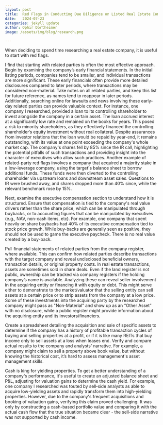 ```yaml
---
layout: post
title:  Red Flags in Conducting Due Diligence on Listed Real Estate Companies
date:   2024-07-23
categories: jekyll update
author: Ophir Dortheimer
image: /assets/img/blog/research.png

---
```


When deciding to spend time researching a real estate company, it is useful to start with red flags. 

I find that starting with related parties is often the most effective approach. Begin by examining the company’s early financial statements. In the initial listing periods, companies tend to be smaller, and individual transactions are more significant. These early financials often provide more detailed disclosures compared to later periods, where transactions may be considered non-material. Take notes on all related parties, and keep this list for future reference, as names tend to reappear in later periods. Additionally, searching online for lawsuits and news involving these early-day related parties can provide valuable context. For instance, one company I researched, provided a loan to its controlling shareholder to invest alongside the company in a certain asset. The loan accrued interest at a significantly low rate and remained on the books for years. This posed a risk to minority shareholders, as they effectively financed the controlling shareholder’s equity investment without real collateral. Despite assurances from investor relations that the loan would be repaid by year-end, it remains outstanding, with its value at one point exceeding the company's whole market cap. The company's shares fell by 85% since the IR call, highlighting the potential pitfalls of such transactions and providing insight into the character of executives who allow such practices. Another example of related-party red flags involves a company that acquired a majority stake in a low-leverage company, using the target's balance sheet to borrow additional funds. These funds were then diverted to the controlling shareholder via upstream loans and downstream asset sales. Questions to IR were brushed away, and shares dropped more than 40% since, while the relevant benchmark rose by 15%.

Next, examine the executive compensation section to understand how it is structured. Ensure that compensation is tied to the company's real value drivers rather than the share price, which can be manipulated through buybacks, or to accounting figures that can be manipulated by executives (e.g., NAV, non-cash items, etc). For example, one company that spent heavily on share buybacks had 40% of its executive compensation tied to stock price growth. While buy-backs are generally seen as positive, they should not be used to game the executive paycheck. There is no real value created by a buy-back.

Pull financial statements of related parties from the company register, where available. This can confirm how related parties describe transactions with the target company and reveal undisclosed beneficial owners, transaction details, or original property costs. In real estate transactions, assets are sometimes sold in share deals. Even if the land register is not public, ownership can be tracked via company registers if the holding company’s name is available. Analyzing these can reveal seller involvement in the acquiring entity or financing it with equity or debt. This might serve either to demonstrate to the market/valuator that the selling entity can sell assets at a certain price or to strip assets from the company at a low price. Some of these investments into the acquiring party by the researched company might pass as "Non-Material" and show up as an “Other Asset” with no disclosure, while a public register might provide information about the acquiring entity and its investors/financiers.

Create a spreadsheet detailing the acquisition and sale of specific assets to determine if the company has a history of profitable transaction cycles of buying and selling properties at a profit, or if it is like many REITs that buy income only to sell assets at a loss when leases end. Verify and compare actual results to the company and analysts' narrative. For example, a company might claim to sell a property above book value, but without knowing the historical cost, it’s hard to assess management's asset management skills.

Cash is king for yielding properties. To get a better understanding of a company's performance, it's useful to create an adjusted balance sheet and P&L, adjusting for valuation gains to determine the cash yield.  For example, one company I researched was touted by sell-side analysts as able to acquire low-yielding assets and rapidly transform them into high-yielding properties. However, due to the company's frequent acquisitions and booking of valuation gains, verifying this claim proved challenging. It was only by constructing a cash-based portfolio value and comparing it with the actual cash flow that the true situation became clear - the sell-side narrative was not supported by cash income.